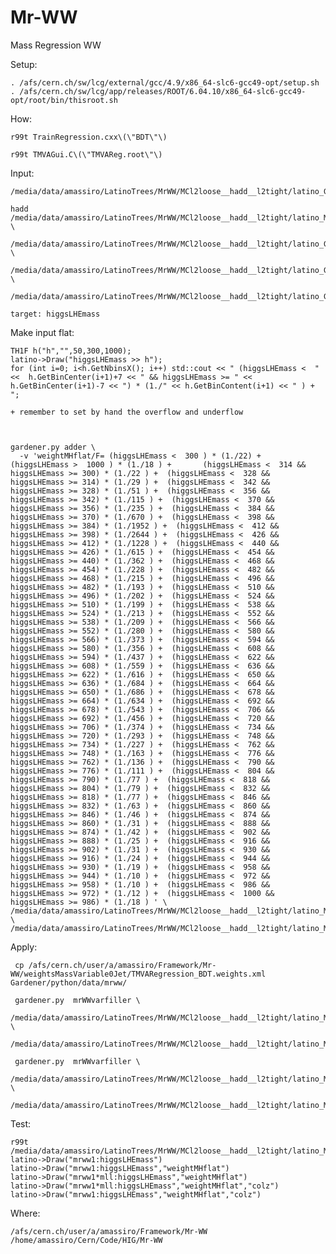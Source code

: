 # Mr-WW
Mass Regression WW

Setup:

    . /afs/cern.ch/sw/lcg/external/gcc/4.9/x86_64-slc6-gcc49-opt/setup.sh
    . /afs/cern.ch/sw/lcg/app/releases/ROOT/6.04.10/x86_64-slc6-gcc49-opt/root/bin/thisroot.sh

How:

    r99t TrainRegression.cxx\(\"BDT\"\)

    r99t TMVAGui.C\(\"TMVAReg.root\"\)

    
Input:

    /media/data/amassiro/LatinoTrees/MrWW/MCl2loose__hadd__l2tight/latino_GluGluHToWWTo2L2Nu_M650.root

    hadd /media/data/amassiro/LatinoTrees/MrWW/MCl2loose__hadd__l2tight/latino_MassSoup.root \
       /media/data/amassiro/LatinoTrees/MrWW/MCl2loose__hadd__l2tight/latino_GluGluHToWWTo2L2Nu_M400.root    \
       /media/data/amassiro/LatinoTrees/MrWW/MCl2loose__hadd__l2tight/latino_GluGluHToWWTo2L2Nu_M500.root  \
       /media/data/amassiro/LatinoTrees/MrWW/MCl2loose__hadd__l2tight/latino_GluGluHToWWTo2L2Nu_M650.root 

    target: higgsLHEmass

    
Make input flat:

    TH1F h("h","",50,300,1000);
    latino->Draw("higgsLHEmass >> h");
    for (int i=0; i<h.GetNbinsX(); i++) std::cout << " (higgsLHEmass <  " <<  h.GetBinCenter(i+1)+7 << " && higgsLHEmass >= " << h.GetBinCenter(i+1)-7 << ") * (1./" << h.GetBinContent(i+1) << " ) + ";
    
    + remember to set by hand the overflow and underflow
    
    
    
    gardener.py adder \
      -v 'weightMHflat/F= (higgsLHEmass <  300 ) * (1./22) +     (higgsLHEmass >  1000 ) * (1./18 ) +       (higgsLHEmass <  314 && higgsLHEmass >= 300) * (1./22 ) +  (higgsLHEmass <  328 && higgsLHEmass >= 314) * (1./29 ) +  (higgsLHEmass <  342 && higgsLHEmass >= 328) * (1./51 ) +  (higgsLHEmass <  356 && higgsLHEmass >= 342) * (1./115 ) +  (higgsLHEmass <  370 && higgsLHEmass >= 356) * (1./235 ) +  (higgsLHEmass <  384 && higgsLHEmass >= 370) * (1./670 ) +  (higgsLHEmass <  398 && higgsLHEmass >= 384) * (1./1952 ) +  (higgsLHEmass <  412 && higgsLHEmass >= 398) * (1./2644 ) +  (higgsLHEmass <  426 && higgsLHEmass >= 412) * (1./1228 ) +  (higgsLHEmass <  440 && higgsLHEmass >= 426) * (1./615 ) +  (higgsLHEmass <  454 && higgsLHEmass >= 440) * (1./362 ) +  (higgsLHEmass <  468 && higgsLHEmass >= 454) * (1./228 ) +  (higgsLHEmass <  482 && higgsLHEmass >= 468) * (1./215 ) +  (higgsLHEmass <  496 && higgsLHEmass >= 482) * (1./193 ) +  (higgsLHEmass <  510 && higgsLHEmass >= 496) * (1./202 ) +  (higgsLHEmass <  524 && higgsLHEmass >= 510) * (1./199 ) +  (higgsLHEmass <  538 && higgsLHEmass >= 524) * (1./213 ) +  (higgsLHEmass <  552 && higgsLHEmass >= 538) * (1./209 ) +  (higgsLHEmass <  566 && higgsLHEmass >= 552) * (1./280 ) +  (higgsLHEmass <  580 && higgsLHEmass >= 566) * (1./373 ) +  (higgsLHEmass <  594 && higgsLHEmass >= 580) * (1./356 ) +  (higgsLHEmass <  608 && higgsLHEmass >= 594) * (1./437 ) +  (higgsLHEmass <  622 && higgsLHEmass >= 608) * (1./559 ) +  (higgsLHEmass <  636 && higgsLHEmass >= 622) * (1./616 ) +  (higgsLHEmass <  650 && higgsLHEmass >= 636) * (1./684 ) +  (higgsLHEmass <  664 && higgsLHEmass >= 650) * (1./686 ) +  (higgsLHEmass <  678 && higgsLHEmass >= 664) * (1./634 ) +  (higgsLHEmass <  692 && higgsLHEmass >= 678) * (1./543 ) +  (higgsLHEmass <  706 && higgsLHEmass >= 692) * (1./456 ) +  (higgsLHEmass <  720 && higgsLHEmass >= 706) * (1./374 ) +  (higgsLHEmass <  734 && higgsLHEmass >= 720) * (1./293 ) +  (higgsLHEmass <  748 && higgsLHEmass >= 734) * (1./227 ) +  (higgsLHEmass <  762 && higgsLHEmass >= 748) * (1./163 ) +  (higgsLHEmass <  776 && higgsLHEmass >= 762) * (1./136 ) +  (higgsLHEmass <  790 && higgsLHEmass >= 776) * (1./111 ) +  (higgsLHEmass <  804 && higgsLHEmass >= 790) * (1./77 ) +  (higgsLHEmass <  818 && higgsLHEmass >= 804) * (1./79 ) +  (higgsLHEmass <  832 && higgsLHEmass >= 818) * (1./77 ) +  (higgsLHEmass <  846 && higgsLHEmass >= 832) * (1./63 ) +  (higgsLHEmass <  860 && higgsLHEmass >= 846) * (1./46 ) +  (higgsLHEmass <  874 && higgsLHEmass >= 860) * (1./31 ) +  (higgsLHEmass <  888 && higgsLHEmass >= 874) * (1./42 ) +  (higgsLHEmass <  902 && higgsLHEmass >= 888) * (1./25 ) +  (higgsLHEmass <  916 && higgsLHEmass >= 902) * (1./31 ) +  (higgsLHEmass <  930 && higgsLHEmass >= 916) * (1./24 ) +  (higgsLHEmass <  944 && higgsLHEmass >= 930) * (1./19 ) +  (higgsLHEmass <  958 && higgsLHEmass >= 944) * (1./10 ) +  (higgsLHEmass <  972 && higgsLHEmass >= 958) * (1./10 ) +  (higgsLHEmass <  986 && higgsLHEmass >= 972) * (1./12 ) +  (higgsLHEmass <  1000 && higgsLHEmass >= 986) * (1./18 ) ' \
    /media/data/amassiro/LatinoTrees/MrWW/MCl2loose__hadd__l2tight/latino_MassSoup.root \
    /media/data/amassiro/LatinoTrees/MrWW/MCl2loose__hadd__l2tight/latino_MassSoup_flat.root 
    
    

Apply:

     cp /afs/cern.ch/user/a/amassiro/Framework/Mr-WW/weightsMassVariable0Jet/TMVARegression_BDT.weights.xml Gardener/python/data/mrww/
     
     gardener.py  mrWWvarfiller \
                /media/data/amassiro/LatinoTrees/MrWW/MCl2loose__hadd__l2tight/latino_MassSoup.root  \
                /media/data/amassiro/LatinoTrees/MrWW/MCl2loose__hadd__l2tight/latino_MassSoup_filled.root

     gardener.py  mrWWvarfiller \
                /media/data/amassiro/LatinoTrees/MrWW/MCl2loose__hadd__l2tight/latino_MassSoup_flat.root  \
                /media/data/amassiro/LatinoTrees/MrWW/MCl2loose__hadd__l2tight/latino_MassSoup_filled.root

Test:

    r99t /media/data/amassiro/LatinoTrees/MrWW/MCl2loose__hadd__l2tight/latino_MassSoup_filled.root
    latino->Draw("mrww1:higgsLHEmass")
    latino->Draw("mrww1:higgsLHEmass","weightMHflat")
    latino->Draw("mrww1*mll:higgsLHEmass","weightMHflat")
    latino->Draw("mrww1*mll:higgsLHEmass","weightMHflat","colz")
    latino->Draw("mrww1:higgsLHEmass","weightMHflat","colz")
    
    
Where:

    /afs/cern.ch/user/a/amassiro/Framework/Mr-WW
    /home/amassiro/Cern/Code/HIG/Mr-WW
    

